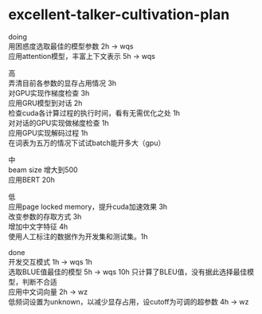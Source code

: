 # excellent-talker-cultivation-plan
doing  
用困惑度选取最佳的模型参数 2h -> wqs  
应用attention模型，丰富上下文表示 5h -> wqs  

高  
弄清目前各参数的显存占用情况 3h  
对GPU实现作梯度检查 3h  
应用GRU模型到对话 2h  
检查cuda各计算过程的执行时间，看有无需优化之处 1h  
对对话的GPU实现做梯度检查 1h  
应用GPU实现解码过程 1h  
在词表为五万的情况下试试batch能开多大（gpu）

中  
beam size 增大到500  
应用BERT 20h  
  
低  
应用page locked memory，提升cuda加速效果 3h  
改变参数的存取方式 3h  
增加中文字特征 4h  
使用人工标注的数据作为开发集和测试集。1h  

done  
开发交互模式 1h -> wqs 1h  
选取BLUE值最佳的模型 5h -> wqs 10h 只计算了BLEU值，没有据此选择最佳模型，判断不合适  
应用中文词向量 2h -> wz  
低频词设置为unknown，以减少显存占用，设cutoff为可调的超参数 4h -> wz 

